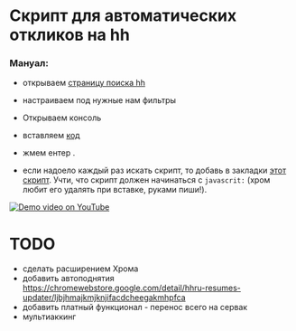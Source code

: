 # Скрипт для автоматических откликов на hh



### Мануал:

- открываем <a target="_blank" href="https://lipetsk.hh.ru/search/vacancy?experience=between3And6&search_field=name&enable_snippets=false&text=vue+not+python+not+php+not+qa+not+.net+not+node+not+%D1%81%D1%82%D0%B0%D0%B6%D0%B5%D1%80+not+fullstack+not+backend&ored_clusters=true&L_save_area=true">страницу поиска hh</a>
- настраиваем под нужные нам фильтры
- Открываем консоль 
- вставляем <a target="_blank" href="./hh.ru-bot.js">код</a>
- жмем ентер .


- если надоело каждый раз искать скрипт, то добавь в закладки <a href="./bookmark.min.js">этот скрипт</a>. Учти, что скрипт должен начинаться с `javascrit:` (хром любит его удалять при вставке, руками пиши!).


[![Demo video on YouTube](./screen.png)](https://www.youtube.com/watch?v=zjyrmfdgSNE)

# TODO 
- сделать расширением Хрома
- добавить автоподнятия https://chromewebstore.google.com/detail/hhru-resumes-updater/ljbjhmajkmjknjifacdcheegakmhpfca
- добавить платный функционал - перенос всего на сервак
- мультиаккинг